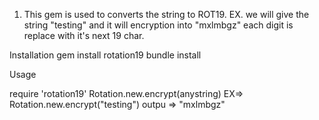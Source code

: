 1. This gem is used to converts the string to ROT19.
EX. we will give the string "testing" and it will encryption into 
"mxlmbgz" each digit is replace with it's next 19 char.

Installation
gem install rotation19
bundle install

Usage

require 'rotation19'
Rotation.new.encrypt(anystring)
EX=> Rotation.new.encrypt("testing")
outpu => "mxlmbgz"
